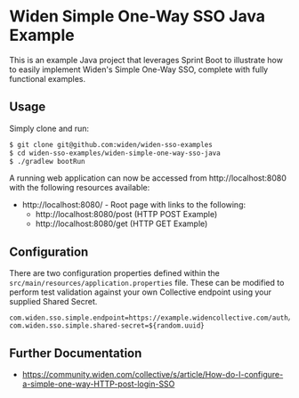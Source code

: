 # Widen Simple One-Way SSO Java Example

This is an example Java project that leverages Sprint Boot to illustrate how to easily implement Widen's Simple One-Way SSO, complete with fully functional examples.

## Usage

Simply clone and run:

```bash
$ git clone git@github.com:widen/widen-sso-examples
$ cd widen-sso-examples/widen-simple-one-way-sso-java
$ ./gradlew bootRun
```

A running web application can now be accessed from http://localhost:8080 with the following resources available:

* http://localhost:8080/ - Root page with links to the following:
    * http://localhost:8080/post (HTTP POST Example)
    * http://localhost:8080/get (HTTP GET Example)

## Configuration

There are two configuration properties defined within the `src/main/resources/application.properties` file. These can be modified to perform test validation against your own Collective endpoint using your supplied Shared Secret.

```
com.widen.sso.simple.endpoint=https://example.widencollective.com/auth/simple
com.widen.sso.simple.shared-secret=${random.uuid}
```

## Further Documentation

* https://community.widen.com/collective/s/article/How-do-I-configure-a-simple-one-way-HTTP-post-login-SSO
